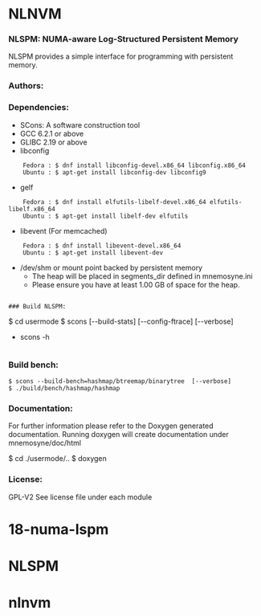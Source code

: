# NLNVM

### NLSPM: NUMA-aware Log-Structured Persistent Memory

NLSPM provides a simple interface for programming with persistent 
memory. 
### Authors:

### Dependencies:

* SCons: A software construction tool
* GCC 6.2.1 or above
* GLIBC 2.19 or above
* libconfig
```
	Fedora : $ dnf install libconfig-devel.x86_64 libconfig.x86_64
	Ubuntu : $ apt-get install libconfig-dev libconfig9
```
* gelf
```
	Fedora : $ dnf install elfutils-libelf-devel.x86_64 elfutils-libelf.x86_64
	Ubuntu : $ apt-get install libelf-dev elfutils
```
* libevent (For memcached)
```
	Fedora : $ dnf install libevent-devel.x86_64 
	Ubuntu : $ apt-get install libevent-dev
```
* /dev/shm or mount point backed by persistent memory
	- The heap will be placed in segments_dir defined in mnemosyne.ini
	- Please ensure you have at least 1.00 GB of space for the heap.

```

### Build NLSPM:
```
$ cd usermode
$ scons [--build-stats] [--config-ftrace] [--verbose]
 
* scons -h <For more options>
```

```
### Build bench:
```
$ scons --build-bench=hashmap/btreemap/binarytree  [--verbose]
$ ./build/bench/hashmap/hashmap
```

### Documentation:
For further information please refer to the Doxygen generated documentation.
Running doxygen will create documentation under mnemosyne/doc/html

$ cd ./usermode/..
$ doxygen

### License:

GPL-V2
See license file under each module

# 18-numa-lspm
# NLSPM
# nlnvm
